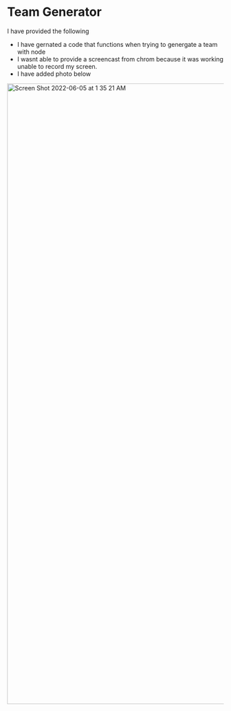 <h1>Team Generator</h1>

I have provided the following 
<ul>
  <li>I have gernated a code that functions when trying to genergate a team with node</li>
  <li>I wasnt able to provide a screencast from chrom because it was working unable to record my screen.</li>
  <li>I have added photo below</li>
</ul>

<img width="1440" alt="Screen Shot 2022-06-05 at 1 35 21 AM" src="https://user-images.githubusercontent.com/100394905/172038625-a622cbd2-afe3-445c-a3f5-7c8201e4c5c0.png">



